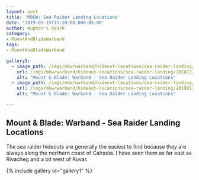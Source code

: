 ```yaml
---
layout: post
title: 'MB&W: Sea Raider Landing Locations'
date: '2019-01-15T11:28:00.000-05:00'
author: Wuphon's Reach
category:
- MountAndBladeWarband
tags:
- MountAndBladeWarband

gallery1:
  - image_path: /imgs/mbw/warband/hideout-locations/sea-raider-landing/20181230100331_1.jpg
    url: /imgs/mbw/warband/hideout-locations/sea-raider-landing/20181230100331_1.jpg
    alt: "Mount & Blade: Warband - Sea Raider Landing Locations"
  - image_path: /imgs/mbw/warband/hideout-locations/sea-raider-landing/20190126075423_1.jpg
    url: /imgs/mbw/warband/hideout-locations/sea-raider-landing/20190126075423_1.jpg
    alt: "Mount & Blade: Warband - Sea Raider Landing Locations"

---
```


## Mount & Blade: Warband - Sea Raider Landing Locations

The sea raider hideouts are generally the easiest to find because they are always along the northern coast of Calradia. I have seen them as far east as Rivacheg and a bit west of Ruvar.

{% include gallery id="gallery1" %}
